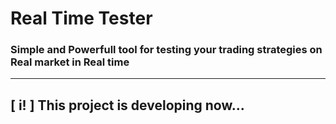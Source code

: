 # Real Time Tester

### Simple and Powerfull tool for testing your trading strategies on Real market in Real time
---
## [ i! ] This project is developing now...
